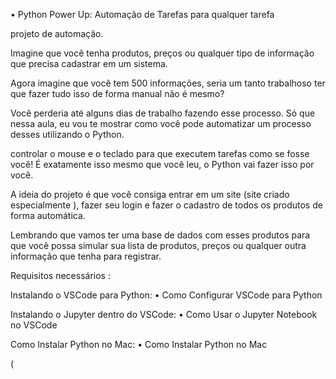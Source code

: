  • Python Power Up: Automação de Tarefas para qualquer tarefa

projeto de  automação.

 Imagine que você tenha produtos, preços ou qualquer tipo de informação que precisa cadastrar em um
sistema.

Agora imagine que você tem 500 informações, seria um tanto
trabalhoso ter que fazer tudo isso de forma manual não é
mesmo?

Você perderia até alguns dias de trabalho fazendo esse
processo. Só que nessa aula, eu vou te mostrar como você pode
automatizar um processo desses utilizando o Python.

 controlar o mouse e o teclado para que executem tarefas como se fosse você! É exatamente isso
mesmo que você leu, o Python vai fazer isso por você.

A ideia do projeto é que você consiga entrar em um site (site
criado especialmente ), fazer seu login e fazer o
cadastro de todos os produtos de forma automática.

Lembrando que vamos ter uma base de dados com esses
produtos para que você possa simular sua lista de produtos,
preços ou qualquer outra informação que tenha para registrar.


Requisitos necessários :

Instalando o VSCode para Python:    • Como Configurar VSCode para Python  

Instalando o Jupyter dentro do VSCode:    • Como Usar o Jupyter Notebook no VSCode  

Como Instalar Python no Mac:    • Como Instalar Python no Mac  

( 
